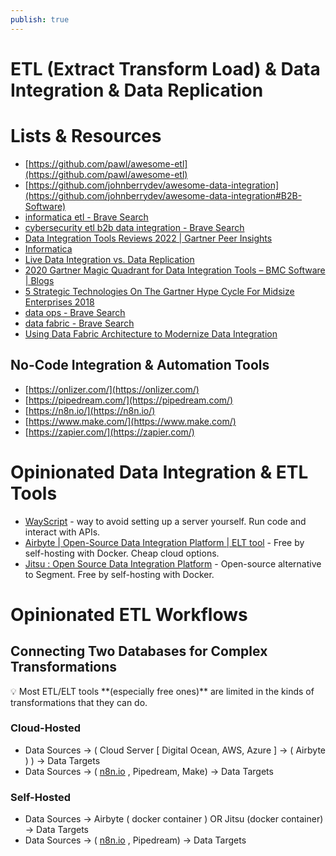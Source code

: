 ```yaml
---
publish: true
---
```

# ETL (Extract Transform Load) & Data Integration & Data Replication

# Lists & Resources

- [https://github.com/pawl/awesome-etl](https://github.com/pawl/awesome-etl)
- [https://github.com/johnberrydev/awesome-data-integration](https://github.com/johnberrydev/awesome-data-integration#B2B-Software)
- [informatica etl - Brave Search](https://search.brave.com/search?q=informatica+etl&source=desktop)
- [cybersecurity etl b2b data integration - Brave Search](https://search.brave.com/search?q=cybersecurity+etl+b2b+data+integration&source=desktop)
- [Data Integration Tools Reviews 2022 | Gartner Peer Insights](https://www.gartner.com/reviews/market/data-integration-tools)
- [Informatica](https://www.informatica.com/data-integration-magic-quadrant.html)
- [Live Data Integration vs. Data Replication](https://www.cdata.com/resources/replicationvslivedata/)
- [2020 Gartner Magic Quadrant for Data Integration Tools – BMC Software | Blogs](https://www.bmc.com/blogs/gartner-magic-quadrant-data-integration-tools/)
- [5 Strategic Technologies On The Gartner Hype Cycle For Midsize Enterprises 2018](https://www.gartner.com/smarterwithgartner/5-strategic-technologies-on-the-gartner-hype-cycle-for-midsize-enterprises-2018)
- [data ops - Brave Search](https://search.brave.com/search?q=data+ops&source=desktop)
- [data fabric - Brave Search](https://search.brave.com/search?q=data+fabric&source=desktop)
- [Using Data Fabric Architecture to Modernize Data Integration](https://www.gartner.com/smarterwithgartner/data-fabric-architecture-is-key-to-modernizing-data-management-and-integration)

## No-Code Integration & Automation Tools

- [https://onlizer.com/](https://onlizer.com/)
- [https://pipedream.com/](https://pipedream.com/)
- [https://n8n.io/](https://n8n.io/)
- [https://www.make.com/](https://www.make.com/)
- [https://zapier.com/](https://zapier.com/)

# Opinionated Data Integration & ETL Tools

- [WayScript](https://www.wayscript.com/) - way to avoid setting up a server yourself.  Run code and interact with APIs.
- [Airbyte | Open-Source Data Integration Platform | ELT tool](https://airbyte.com/) - Free by self-hosting with Docker.  Cheap cloud options.
- [Jitsu : Open Source Data Integration Platform](https://jitsu.com/) - Open-source alternative to Segment.  Free by self-hosting with Docker.

# Opinionated ETL Workflows

## Connecting Two Databases for Complex Transformations

<aside>
💡 Most ETL/ELT tools **(especially free ones)** are limited in the kinds of transformations that they can do.

</aside>

### Cloud-Hosted

- Data Sources → ( Cloud Server [ Digital Ocean, AWS, Azure ] → ( Airbyte ) ) → Data Targets
- Data Sources → ( [n8n.io](http://n8n.io) , Pipedream, Make) → Data Targets

### Self-Hosted

- Data Sources → Airbyte ( docker container ) OR Jitsu (docker container) → Data Targets
- Data Sources → ( [n8n.io](http://n8n.io) , Pipedream) → Data Targets